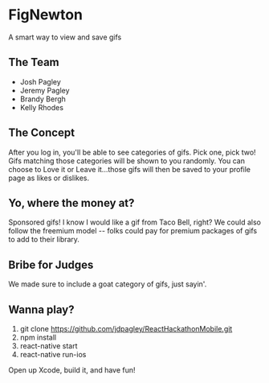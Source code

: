 # FigNewton
A smart way to view and save gifs

## The Team
* Josh Pagley
* Jeremy Pagley
* Brandy Bergh
* Kelly Rhodes

## The Concept
After you log in, you'll be able to see categories of gifs.  Pick one, pick two!  Gifs matching those categories will be shown to you randomly.  You can choose to Love it or Leave it...those gifs will then be saved to your profile page as likes or dislikes.

## Yo, where the money at?
Sponsored gifs!  I know I would like a gif from Taco Bell, right?  We could also follow the freemium model -- folks could pay for premium packages of gifs to add to their library.

## Bribe for Judges
We made sure to include a goat category of gifs, just sayin'.

## Wanna play?
1. git clone https://github.com/jdpagley/ReactHackathonMobile.git
2. npm install
3. react-native start
4. react-native run-ios

Open up Xcode, build it, and have fun!